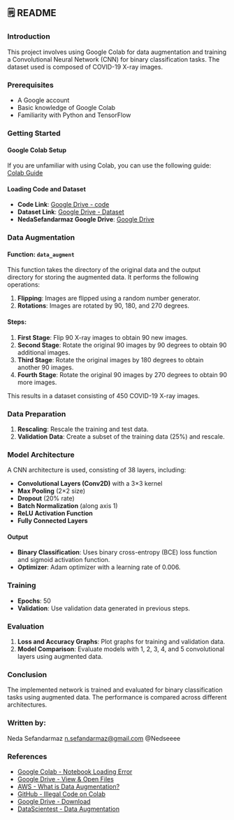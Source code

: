 ## 🗒️ README

### Introduction

This project involves using Google Colab for data augmentation and training a Convolutional Neural Network (CNN) for binary classification tasks. The dataset used is composed of COVID-19 X-ray images.

### Prerequisites

- A Google account
- Basic knowledge of Google Colab
- Familiarity with Python and TensorFlow

### Getting Started

#### Google Colab Setup

If you are unfamiliar with using Colab, you can use the following guide:
[Colab Guide](https://www.aparat.com/v/u751kb9)

#### Loading Code and Dataset

- **Code Link**: [Google Drive - code](https://drive.google.com/file/d/1txtIL0QpKRPoHn4Fjun5Jw6Vmmkdab95/view?usp=drive_link)
- **Dataset Link**: [Google Drive - Dataset](https://drive.google.com/drive/folders/1rlP31T042SLtQNhlomgoHJrpDu8cXCsY?usp=drive_link)
- **NedaSefandarmaz Google Drive**: [Google Drive](https://drive.google.com/drive/mobile/folders/1rtfq3zcwlIEamjakQAHJ3Wbvfui3rvlq?usp=drive_link)

### Data Augmentation

#### Function: `data_augment`

This function takes the directory of the original data and the output directory for storing the augmented data. It performs the following operations:

1. **Flipping**: Images are flipped using a random number generator.
2. **Rotations**: Images are rotated by 90, 180, and 270 degrees.

#### Steps:

1. **First Stage**: Flip 90 X-ray images to obtain 90 new images.
2. **Second Stage**: Rotate the original 90 images by 90 degrees to obtain 90 additional images.
3. **Third Stage**: Rotate the original images by 180 degrees to obtain another 90 images.
4. **Fourth Stage**: Rotate the original 90 images by 270 degrees to obtain 90 more images.

This results in a dataset consisting of 450 COVID-19 X-ray images.

### Data Preparation

1. **Rescaling**: Rescale the training and test data.
2. **Validation Data**: Create a subset of the training data (25%) and rescale.

### Model Architecture

A CNN architecture is used, consisting of 38 layers, including:

- **Convolutional Layers (Conv2D)** with a 3×3 kernel
- **Max Pooling** (2×2 size)
- **Dropout** (20% rate)
- **Batch Normalization** (along axis 1)
- **ReLU Activation Function**
- **Fully Connected Layers**

#### Output

- **Binary Classification**: Uses binary cross-entropy (BCE) loss function and sigmoid activation function.
- **Optimizer**: Adam optimizer with a learning rate of 0.006.

### Training

- **Epochs**: 50
- **Validation**: Use validation data generated in previous steps.

### Evaluation

1. **Loss and Accuracy Graphs**: Plot graphs for training and validation data.
2. **Model Comparison**: Evaluate models with 1, 2, 3, 4, and 5 convolutional layers using augmented data.

### Conclusion

The implemented network is trained and evaluated for binary classification tasks using augmented data. The performance is compared across different architectures.

### Written by:
  Neda Sefandarmaz
  n.sefandarmaz@gmail.com
  @Nedseeee

### References

- [Google Colab - Notebook Loading Error](https://stackoverflow.com/questions/59751151/google-colab-errors-notebook-loading-error)
- [Google Drive - View & Open Files](https://support.google.com/drive/answer/2423485?hl=en)
- [AWS - What is Data Augmentation?](https://aws.amazon.com/what-is/data-augmentation/)
- [GitHub - Illegal Code on Colab](https://github.com/TheLastBen/fast-stable-diffusion/issues/2013)
- [Google Drive - Download](https://www.google.com/drive/download/)
- [DataScientest - Data Augmentation](https://datascientest.com/en/data-augmentation-what-is-it-whats-it-for)
